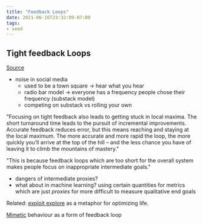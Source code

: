 ```yaml
---
title: "Feedback Loops"
date: 2021-06-16T23:32:09-07:00
tags:
- seed
---
```


## Tight feedback Loops
[Source](https://brianlui.dog/2020/05/10/beware-of-tight-feedback-loops/)

-  noise in social media
    -  used to be a town square → hear what you hear
    -  radio bar model → everyone has a frequency people chose their frequency (substack model)
    -  competing on substack vs rolling your own

"Focusing on tight feedback also leads to getting stuck in local maxima. The short turnaround time leads to the pursuit of incremental improvements. Accurate feedback reduces error, but this means reaching and staying at the local maximum. The more accurate and more rapid the loop, the more quickly you’ll arrive at the top of the hill – and the less chance you have of leaving it to climb the mountains of mastery."

"This is because feedback loops which are too short for the overall system makes people focus on inappropriate intermediate goals."
* dangers of intermediate proxies?
* what about in machine learning? using certain quantities for metrics which are just *proxies* for more difficult to measure qualitative end goals

Related: [exploit explore](thoughts/exploit%20explore.md) as a metaphor for optimizing life.

[Mimetic](thoughts/mimetic.md) behaviour as a form of feedback loop

